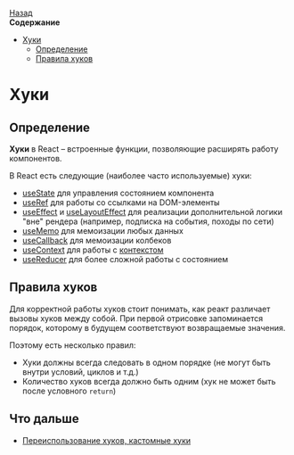<!-- START doctoc generated TOC please keep comment here to allow auto update -->
<!-- DON'T EDIT THIS SECTION, INSTEAD RE-RUN doctoc TO UPDATE -->
[Назад](README.md)<br />**Содержание**

- [Хуки](#%D1%85%D1%83%D0%BA%D0%B8)
  - [Определение](#%D0%BE%D0%BF%D1%80%D0%B5%D0%B4%D0%B5%D0%BB%D0%B5%D0%BD%D0%B8%D0%B5)
  - [Правила хуков](#%D0%BF%D1%80%D0%B0%D0%B2%D0%B8%D0%BB%D0%B0-%D1%85%D1%83%D0%BA%D0%BE%D0%B2)

<!-- END doctoc generated TOC please keep comment here to allow auto update -->

# Хуки

## Определение

**Хуки** в React – встроенные функции, позволяющие расширять работу компонентов. 

В React есть следующие (наиболее часто используемые) хуки:

* [useState](react-useState.md) для управления состоянием компонента
* [useRef](react-useRef.md) для работы со ссылками на DOM-элементы
* [useEffect](react-useEffect.md) и [useLayoutEffect](react-useEffect.md) для реализации дополнительной логики "вне" рендера (например, подписка на события, походы по сети)
* [useMemo](react-useMemo.md) для мемоизации любых данных
* [useCallback](react-useCallback.md) для мемоизации колбеков
* [useContext](react-useContext.md) для работы с [контекстом](react-context.md)
* [useReducer](react-useReducer.md) для более сложной работы с состоянием

## Правила хуков

Для корректной работы хуков стоит понимать, как реакт различает вызовы хуков между собой. При первой отрисовке запоминается порядок, которому в будущем соответствуют возвращаемые значения.

Поэтому есть несколько правил:

* Хуки должны всегда следовать в одном порядке (не могут быть внутри условий, циклов и т.д.)
* Количество хуков всегда должно быть одним (хук не может быть после условного `return`)

## Что дальше

* [Переиспользование хуков, кастомные хуки](react-custom-hooks.md)